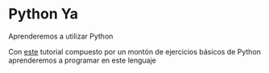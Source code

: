 # Python Ya

Aprenderemos a utilizar Python

Con [este](https://www.tutorialesprogramacionya.com/pythonya/index.php?inicio=0) tutorial compuesto por un montón de ejercicios básicos de Python aprenderemos a programar en este lenguaje
